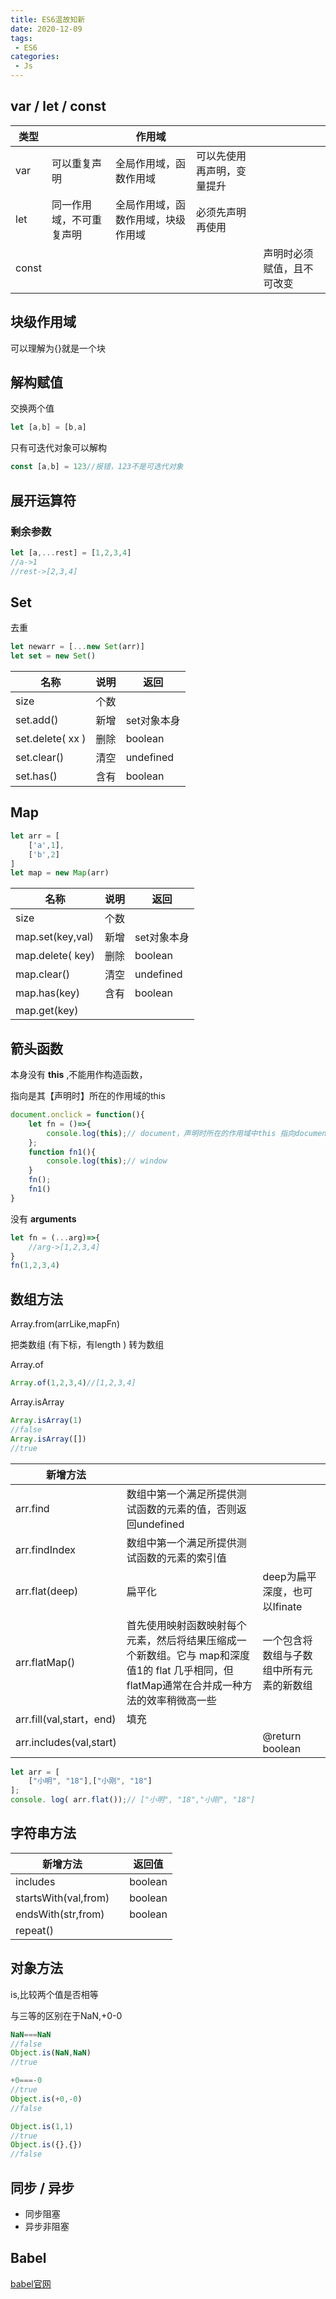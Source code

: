 ```yaml
---
title: ES6温故知新
date: 2020-12-09
tags:
 - ES6
categories: 
 - Js
---
```


## var / let / const

| 类型  |                          | 作用域                             |                            |                            |
| ----- | ------------------------ | ---------------------------------- | -------------------------- | -------------------------- |
| var   | 可以重复声明             | 全局作用域，函数作用域             | 可以先使用再声明，变量提升 |                            |
| let   | 同一作用域，不可重复声明 | 全局作用域，函数作用域，块级作用域 | 必须先声明再使用           |                            |
| const |                          |                                    |                            | 声明时必须赋值，且不可改变 |

## 块级作用域

可以理解为{}就是一个块

## 解构赋值

交换两个值

```js
let [a,b] = [b,a]
```

只有可迭代对象可以解构

```js
const [a,b] = 123//报错，123不是可迭代对象
```

## 展开运算符

### 剩余参数

```js
let [a,...rest] = [1,2,3,4]
//a->1
//rest->[2,3,4]
```

## Set 

去重

```js
let newarr = [...new Set(arr)]
let set = new Set()
```

| 名称             | 说明 | 返回        |
| ---------------- | ---- | ----------- |
| size             | 个数 |             |
| set.add()        | 新增 | set对象本身 |
| set.delete( xx ) | 删除 | boolean     |
| set.clear()      | 清空 | undefined   |
| set.has()        | 含有 | boolean     |

## Map

```js
let arr = [
	['a',1],
	['b',2]
]
let map = new Map(arr)
```

| 名称             | 说明 | 返回        |
| ---------------- | ---- | ----------- |
| size             | 个数 |             |
| map.set(key,val) | 新增 | set对象本身 |
| map.delete( key) | 删除 | boolean     |
| map.clear()      | 清空 | undefined   |
| map.has(key)     | 含有 | boolean     |
| map.get(key)     |      |             |

## 箭头函数

本身没有 **this** ,不能用作构造函数，

指向是其【声明时】所在的作用域的this

```js
document.onclick = function(){
    let fn = ()=>{
        console.log(this);// document，声明时所在的作用域中this 指向document
    };
    function fn1(){
        console.log(this);// window
    }
    fn();
    fn1()
}
```

没有 **arguments**

```js
let fn = (...arg)=>{
	//arg->[1,2,3,4]
}
fn(1,2,3,4)
```

## 数组方法

Array.from(arrLike,mapFn)

把类数组 (有下标，有length ) 转为数组

Array.of

```js
Array.of(1,2,3,4)//[1,2,3,4]
```

Array.isArray

```js
Array.isArray(1)
//false
Array.isArray([])
//true
```

| 新增方法                 |                                                              |                                          |
| ------------------------ | ------------------------------------------------------------ | ---------------------------------------- |
| arr.find                 | 数组中第一个满足所提供测试函数的元素的值，否则返回undefined  |                                          |
| arr.findIndex            | 数组中第一个满足所提供测试函数的元素的索引值                 |                                          |
| arr.flat(deep)           | 扁平化                                                       | deep为扁平深度，也可以Ifinate            |
| arr.flatMap()            | 首先使用映射函数映射每个元素，然后将结果压缩成一个新数组。它与 map和深度值1的 flat 几乎相同，但 flatMap通常在合并成一种方法的效率稍微高一些 | 一个包含将数组与子数组中所有元素的新数组 |
| arr.fill(val,start，end) | 填充                                                         |                                          |
| arr.includes(val,start)  |                                                              | @return boolean                          |



```js
let arr = [
	["小明", "18"],["小刚", "18"]
];
console. log( arr.flat());// ["小明", "18","小刚", "18"]

```

## 字符串方法

| 新增方法             |      | 返回值  |
| -------------------- | ---- | ------- |
| includes             |      | boolean |
| startsWith(val,from) |      | boolean |
| endsWith(str,from)   |      | boolean |
| repeat()             |      |         |

## 对象方法

is,比较两个值是否相等

与三等的区别在于NaN,+0-0

```js
NaN===NaN
//false
Object.is(NaN,NaN)
//true

+0===-0
//true
Object.is(+0,-0)
//false
```

```js
Object.is(1,1)
//true
Object.is({},{})
//false
```

## 同步 / 异步

-  同步阻塞
- 异步非阻塞





## Babel

[babel官网](https://www.babeljs.cn/)
